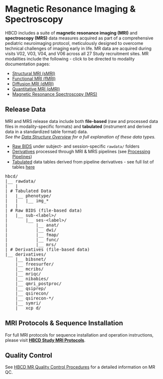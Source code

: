 
# Magnetic Resonance Imaging & Spectroscopy

HBCD includes a suite of **magnetic resonance imaging (MRI)** and **spectroscopy (MRS)** data measures acquired as part of a comprehensive pediatric neuroimaging protocol, meticulously designed to overcome technical challenges of imaging early in life. MR data are acquired during visits V02, V03, V04, and V06 across all 27 Study recruitment sites. MR modalities include the following - click to be directed to modality documentation pages:

<ul>
<li><a href="smri" target="_blank">Structural MRI (sMRI)</a></li>
<li><a href="fmri" target="_blank">Functional MRI (fMRI)</a></li>
<li><a href="dmri" target="_blank">Diffusion MRI (dMRI)</a></li>
<li><a href="qmri" target="_blank">Quantitative MRI (qMRI)</a></li>
<li><a href="mrs" target="_blank">Magnetic Resonance Spectroscopy (MRS)</a></li>
</ul>

## Release Data

MRI and MRS release data include both **file-based** (raw and processed data files in modality-specific formats) and **tabulated** (instrument and derived data in a standardized table format) data.      
<i>See the <a href="../../datacuration/overview" target="_blank">Data Structure Overview</a> for a full explanation of these data types.</i>

- <i class="fa fa-hammer"></i> <a href="../../datacuration/file-based-data/#raw-bids" target="_blank">Raw BIDS</a> under subject- and session-specific <code>rawdata/</code> folders
- <i class="fas fa-cog"></i> <a href="../../datacuration/file-based-data/#processed-derivatives" target="_blank">Derivatives</a> processed through MRI & MRS pipelines (see <a href="../processing" target="_blank">Processing Pipelines</a>)
- <i class="fas fa-table"></i> <a href="../../datacuration/phenotypes" target="_blank">Tabulated</a> data tables derived from pipeline derivatives - see full list of tables <a href="../#mri" target="_blank">here</a>

<pre class="folder-tree">
hbcd/
|__ rawdata/ 
|   |
| <span class="hashtag"># Tabulated Data</span>
|   |__ phenotype/     
|   |   |__ img_*
|   |
| <span class="hashtag"># Raw BIDS (file-based data)</span>
|   |__ sub-<span class="label">&lt;label&gt;</span>/
|       |__ ses-<span class="label">&lt;label&gt;</span>/
|           |__ anat/
|           |__ dwi/
|           |__ fmap/
|           |__ func/
|           |__ mrs/
| <span class="hashtag"># Derivatives (file-based data)</span>
|__ derivatives/       
    |__ bibsnet/
    |__ freesurfer/
    |__ mcribs/
    |__ mriqc/
    |__ nibabies/
    |__ qmri_postproc/
    |__ qsiprep/
    |__ qsirecon/
    |__ qsirecon-*/
    |__ symri/
    |__ xcp_d/
</pre>

## MRI Protocols & Sequence Installation
For full MRI protocols for sequence installation and operation instructions, please visit <a href="https://hbcdsequences.readthedocs.io"><b>HBCD Study MRI Protocols</b></a>.

## Quality Control 
See [HBCD MR Quality Control Procedures](qc.md) for a detailed information on MR QC.